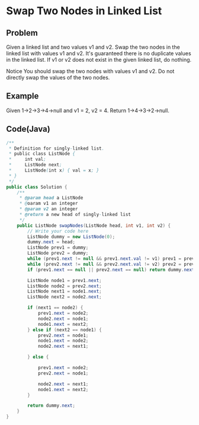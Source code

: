 Swap Two Nodes in Linked List
===

## Problem

Given a linked list and two values v1 and v2. Swap the two nodes in the linked list with values v1 and v2. It's guaranteed there is no duplicate values in the linked list. If v1 or v2 does not exist in the given linked list, do nothing.

 Notice
You should swap the two nodes with values v1 and v2. Do not directly swap the values of the two nodes.



## Example

Given 1->2->3->4->null and v1 = 2, v2 = 4.
Return 1->4->3->2->null.

Code(Java)
----------

```java
/**
 * Definition for singly-linked list.
 * public class ListNode {
 *     int val;
 *     ListNode next;
 *     ListNode(int x) { val = x; }
 * }
 */
public class Solution {
    /**
     * @param head a ListNode
     * @oaram v1 an integer
     * @param v2 an integer
     * @return a new head of singly-linked list
     */
    public ListNode swapNodes(ListNode head, int v1, int v2) {
        // Write your code here
        ListNode dummy = new ListNode(0);
        dummy.next = head;
        ListNode prev1 = dummy;
        ListNode prev2 = dummy;
        while (prev1.next != null && prev1.next.val != v1) prev1 = prev1.next;
        while (prev2.next != null && prev2.next.val != v2) prev2 = prev2.next;
        if (prev1.next == null || prev2.next == null) return dummy.next;

        ListNode node1 = prev1.next;
        ListNode node2 = prev2.next;
        ListNode next1 = node1.next;
        ListNode next2 = node2.next;

        if (next1 == node2) {
            prev1.next = node2;
            node2.next = node1;
            node1.next = next2;
        } else if (next2 == node1) {
            prev2.next = node1;
            node1.next = node2;
            node2.next = next1;

        } else {

            prev1.next = node2;
            prev2.next = node1;

            node2.next = next1;
            node1.next = next2;
        }

        return dummy.next;
    }
}
```